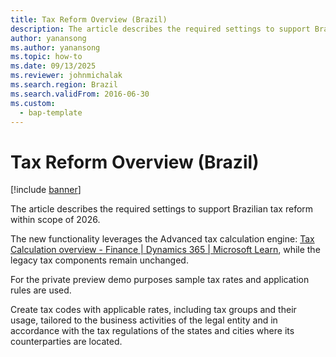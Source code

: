 ```yaml
---
title: Tax Reform Overview (Brazil)
description: The article describes the required settings to support Brazilian tax reform within scope of 2026
author: yanansong
ms.author: yanansong
ms.topic: how-to
ms.date: 09/13/2025
ms.reviewer: johnmichalak
ms.search.region: Brazil
ms.search.validFrom: 2016-06-30
ms.custom: 
  - bap-template
---
```


# Tax Reform Overview (Brazil)

[!include [banner](../../includes/banner.md)]

The article describes the required settings to support Brazilian tax reform within scope of 2026. 

The new functionality leverages the Advanced tax calculation engine:  [Tax Calculation overview - Finance | Dynamics 365 | Microsoft Learn](https://learn.microsoft.com/en-us/dynamics365/finance/localizations/global/global-tax-calcuation-service-overview?context=%2Fdynamics365%2Fcontext%2Ffinance), while the legacy tax components remain unchanged.  

For the private preview demo purposes sample tax rates and application rules are used. 

Create tax codes with applicable rates, including tax groups and their usage, tailored to the business activities of the legal entity and in accordance with the tax regulations of the states and cities where its counterparties are located. 

